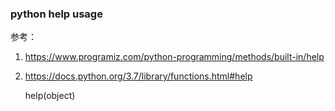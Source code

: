 ### python help usage

参考：

1. https://www.programiz.com/python-programming/methods/built-in/help

2. https://docs.python.org/3.7/library/functions.html#help



    help(object)